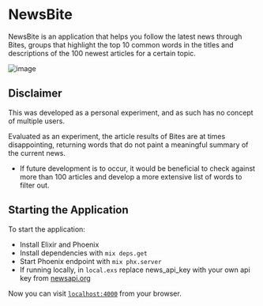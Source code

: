 # NewsBite

NewsBite is an application that helps you follow the latest news through Bites, groups that highlight the top 10 common words in the titles and descriptions of the 100 newest articles for a certain topic.

![image](https://user-images.githubusercontent.com/13724957/222465645-fe5ad836-814e-4aa4-b9e4-a7f2dee9e111.png)

## Disclaimer

This was developed as a personal experiment, and as such has no concept of multiple users.

Evaluated as an experiment, the article results of Bites are at times disappointing, returning words that do not paint a meaningful summary of the current news.

- If future development is to occur, it would be beneficial to check against more than 100 articles and develop a more extensive list of words to filter out.

## Starting the Application

To start the application:

- Install Elixir and Phoenix
- Install dependencies with `mix deps.get`
- Start Phoenix endpoint with `mix phx.server`
- If running locally, in `local.exs` replace news_api_key with your own api key from [newsapi.org](https://newsapi.org/)

Now you can visit [`localhost:4000`](http://localhost:4000) from your browser.
